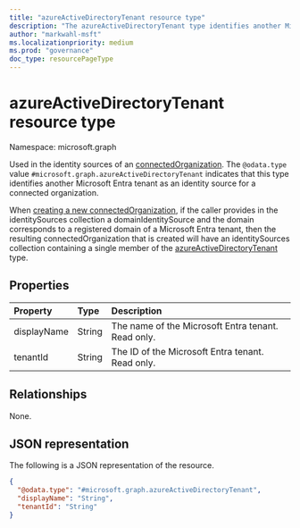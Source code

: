 ```yaml
---
title: "azureActiveDirectoryTenant resource type"
description: "The azureActiveDirectoryTenant type identifies another Microsoft Entra tenant as an identity source for a connected organization."
author: "markwahl-msft"
ms.localizationpriority: medium
ms.prod: "governance"
doc_type: resourcePageType
---
```

# azureActiveDirectoryTenant resource type

Namespace: microsoft.graph


Used in the identity sources of an [connectedOrganization](connectedOrganization.md). The `@odata.type` value `#microsoft.graph.azureActiveDirectoryTenant` indicates that this type identifies another Microsoft Entra tenant as an identity source for a connected organization.

When [creating a new connectedOrganization](../api/entitlementmanagement-post-connectedorganizations.md), if the caller provides in the identitySources collection a domainIdentitySource and the domain corresponds to a registered domain of a Microsoft Entra tenant, then the resulting connectedOrganization that is created will have an identitySources collection containing a single member of the [azureActiveDirectoryTenant](azureactivedirectorytenant.md) type.

## Properties
|Property|Type|Description|
|:---|:---|:---|
|displayName|String|The name of the Microsoft Entra tenant. Read only. |
|tenantId|String|The ID of the Microsoft Entra tenant. Read only. |

## Relationships
None.
## JSON representation
The following is a JSON representation of the resource.
<!-- {
  "blockType": "resource",
  "@odata.type": "microsoft.graph.azureActiveDirectoryTenant",
  "baseType": "microsoft.graph.identitySource"
}
-->
``` json
{
  "@odata.type": "#microsoft.graph.azureActiveDirectoryTenant",
  "displayName": "String",
  "tenantId": "String"
}
```
